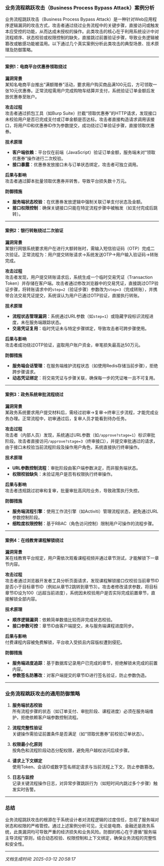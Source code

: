 

### 业务流程跳跃攻击（Business Process Bypass Attack）案例分析

业务流程跳跃攻击（Business Process Bypass Attack）是一种针对Web应用程序逻辑漏洞的攻击方式，攻击者通过绕过业务流程中的关键步骤，直接访问或触发本应受控的功能，从而达成未授权的操作。此类攻击的核心在于利用系统设计中对流程顺序、状态校验或权限控制的缺失，直接跳过前置验证步骤，导致业务逻辑被篡改或敏感功能被滥用。以下通过几个真实案例分析此类攻击的典型场景、技术原理及防御策略。

---

#### **案例1：电商平台优惠券领取绕过**
**漏洞背景**  
某知名电商平台推出“满额赠券”活动，要求用户购买商品满100元后，方可领取一张10元优惠券。正常流程需用户完成购物车结算并支付，系统验证订单金额后发放优惠券至账户。  

**攻击过程**  
攻击者通过抓包工具（如Burp Suite）拦截“领取优惠券”的HTTP请求，发现接口未校验用户是否已完成支付或订单金额是否达标。攻击者直接构造请求调用该接口，将用户ID和优惠券ID作为参数提交，成功绕过订单验证步骤，直接领取优惠券。  

**技术原理**  
- **客户端依赖**：平台仅在前端（JavaScript）验证订单金额，服务端未对“领取优惠券”操作进行二次校验。  
- **接口暴露**：优惠券发放接口未与订单状态绑定，攻击者可独立调用。  

**后果与影响**  
攻击者通过脚本批量领取优惠券并转售，导致平台损失数十万元。  

**防御措施**  
- **服务端状态校验**：在优惠券发放逻辑中强制关联订单支付状态及金额。  
- **接口权限控制**：确保关键接口只能在特定流程步骤中被触发（如支付完成后跳转）。  

---

#### **案例2：银行转账绕过二次验证**
**漏洞背景**  
某银行网银系统要求用户在进行大额转账时，需输入短信验证码（OTP）完成二次验证。正常流程为：用户提交转账请求→系统发送OTP→用户输入验证码→转账完成。  

**攻击过程**  
攻击者发现，用户提交转账请求后，系统生成一个临时交易凭证（Transaction Token）并存储在客户端。攻击者通过修改浏览器中的交易凭证，直接跳过OTP验证步骤，将转账请求中的`step=2`（验证步骤）参数改为`step=3`（完成转账），并携带合法交易凭证提交，系统误认为用户已通过OTP验证，直接执行转账。  

**技术原理**  
- **流程状态管理漏洞**：系统通过URL参数（如`step=1`）或隐藏字段标识流程进度，未在服务端跟踪状态。  
- **交易凭证复用**：临时凭证未与特定步骤绑定，导致攻击者可跨步骤使用。  

**后果与影响**  
攻击者成功绕过OTP验证，盗取用户账户资金，单笔损失最高达50万元。  

**防御措施**  
- **服务端会话管理**：在服务端维护流程状态（如使用Redis存储当前步骤），拒绝跨步骤请求。  
- **动态凭证绑定**：将交易凭证与步骤关联，确保每一步的凭证唯一且不可复用。  

---

#### **案例3：政务系统审批流程绕过**
**漏洞背景**  
某政务系统要求用户提交材料后，需经过初审→复审→终审三步流程，才能完成业务办理。正常流程中，初审通过后，复审人员才能看到待办任务。  

**攻击过程**  
攻击者（内部人员）发现，系统通过URL参数（如`/approve?stage=1`）标识审批阶段。攻击者直接访问`/approve?stage=3`（终审接口），并提交审批通过的请求，由于接口未校验当前流程阶段及操作用户角色，系统直接执行终审操作。  

**技术原理**  
- **URL参数控制流程**：审批阶段由客户端参数决定，而非服务端状态。  
- **权限校验缺失**：未验证用户是否有权限执行终审操作。  

**后果与影响**  
攻击者违规跳过初审和复审，批量审批高风险业务，导致政策执行失控。  

**防御措施**  
- **服务端流程引擎**：使用工作流引擎（如Activiti）管理流程状态，避免通过URL参数控制阶段。  
- **细粒度权限控制**：基于RBAC（角色访问控制）限制用户可操作的流程步骤。  

---

#### **案例4：在线教育课程解锁绕过**
**漏洞背景**  
某在线教育平台规定，用户需依次观看课程视频并通过章节测试，才能解锁下一章节内容。  

**攻击过程**  
攻击者通过浏览器开发者工具分析页面请求，发现课程解锁接口仅校验当前章节ID是否小于目标章节ID（例如从章节2跳转到章节3）。攻击者修改请求参数，将目标章节ID设为100（远超当前进度），系统因未校验用户是否实际完成前置章节，直接解锁全部内容。  

**技术原理**  
- **顺序逻辑漏洞**：依赖简单数值比较而非完成状态校验。  
- **接口参数可控**：章节ID由客户端提交，未与服务端课程进度同步。  

**后果与影响**  
付费课程内容被免费解锁，平台收入受损且内容版权遭到侵犯。  

**防御措施**  
- **服务端进度追踪**：基于数据库记录用户已完成的章节，拒绝解锁未完成的前置内容。  
- **参数签名防篡改**：对客户端提交的章节ID进行签名验证，防止参数伪造。  

---

### **业务流程跳跃攻击的通用防御策略**
1. **服务端状态校验**  
   所有流程步骤的状态（如订单支付、审批阶段、课程进度）必须在服务端维护，拒绝依赖客户端参数控制流程。  

2. **流程完整性验证**  
   关键操作需验证前置条件是否满足（如“领取优惠券”前校验订单状态）。  

3. **权限最小化原则**  
   按角色和流程阶段动态分配权限，避免用户越权访问后续步骤。  

4. **请求上下文绑定**  
   使用Token、会话ID或数字签名绑定请求与当前流程上下文，防止参数篡改。  

5. **日志与监控**  
   记录关键流程操作日志，对异常步骤跳跃行为（如短时间内跳过多个步骤）触发实时告警。  

---

### **总结**
业务流程跳跃攻击的根源在于系统设计者对流程逻辑的过度信任，忽视了服务端对状态和权限的严格管控。通过上述案例分析可见，无论是电商、金融还是政务系统，此类漏洞均可导致严重的经济损失和业务风险。防御的核心在于遵循“服务端主导流程”原则，结合动态校验、权限控制和上下文绑定，确保业务流程的完整性和安全性。

---

*文档生成时间: 2025-03-12 20:58:17*














